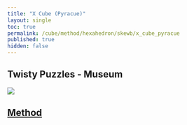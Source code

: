 ```yaml
---
title: "X Cube (Pyracue)"
layout: single
toc: true
permalink: /cube/method/hexahedron/skewb/x_cube_pyracue
published: true
hidden: false
---
```


<head>
  <base target="_blank">
</head>



## Twisty Puzzles - Museum

<a href="https://twistypuzzles.com/app/museum/museum_showitem.php?pkey=1356">
  <img src="https://twistypuzzles.com/museum/large/01356-01.jpg">
</a>



## [Method](/cube/method/hexahedron/skewb/x_cube_pyracue/method)

